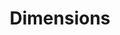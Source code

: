 ---
layout: default
bigquery: https://console.cloud.google.com/bigquery?p=covid-19-dimensions-ai&page=table&d=data&t=publications
contributors: Digital Science, https://www.digital-science.com/
cost: Free for personal, non-commercial use.
description: Dimensions contains more than 100 million publications, ranging from
  articles published in scholarly journals, books and book chapters, to preprints
  and conference proceedings. All publications are contextualized with linked data
  sets, funding, publications, patents, clinical trials, and policy documents. You
  can also view associated categories, funders, institutions, and researcher profiles.
documentation: https://docs.dimensions.ai/bigquery/index.html
last_edit: 04/08/2022, 22:59:57
location: https://www.dimensions.ai/products/free/
maintained_by: Digital Science, https://www.digital-science.com/
schema_fields:
- jurisdiction
- repository_name
- associated_publication_arxiv_id
- funding_details
- active_years
- volume
- expiration_year
- category_uoa
- associated_publication_pmid
- date
- type
- filing_year
- parent_id
- filing_status
- date_print
- created_date
- aliases
- filing_date
- wikipedia_url
- email_address
- proceedings_title
- assignee_countries
- abstract
- pmid
- eisbn
- date_online
- open_access_categories_v2
- issue
- category_hrcs_hc
- funding_nzd
- cpc
- funding_currency
- resulting_publication_doi
- categories
- publisher
- category_for
- publication_date
- research_org_state_names
- grant_number
- category_rcdc
- funding_amount
- cited_by_ids
- start_date
- open_access_categories
- registry
- legal_events
- acronyms
- granted_date
- acknowledgements
- current_assignee_countries
- original_assignee_countries
- year
- research_orgs
- labels
- reference_ids
- book_title
- associated_publication_doi
- research_org_cities
- family_count
- types
- start_year
- funder_org_countries
- category_bra
- date_inserted
- metrics
- priority_date
- editors
- inventor_names
- funding_jpy
- description
- repository_url
- original_assignee_orgs
- ipcr
- interventions
- name
- date_imported_gbq
- mesh_headings
- publication_year
- granted_year
- source_id
- research_org_countries
- id
- priority_year
- current_assignee_orgs
- external_ids
- arxiv_id
- established
- associated_grant_ids
- funder_org
- relationships
- funding_aud
- title
- language
- patent_ids
- category_hra
- conditions
- embargo_date
- acronym
- funding_cad
- clinical_trial_ids
- citations_count
- assignee_orgs
- funding_usd
- family_members_ids
- date_normal
- subtitles
- pmcid
- category_icrp_ct
- kind
- family_id
- category_hrcs_rac
- original_title
- research_org_state_codes
- citation_string
- mesh_terms
- researcher_ids
- funding_chf
- pages
- investigators
- address
- foa_number
- end_date
- current_assignee
- research_org_country_names
- journal
- status
- end_year
- expiration_date
- publication_ids
- category_sdg
- legal_status
- category_icrp_cso
- citations
- concepts
- associated_publication_id
- original_assignee
- original_abstract
- links
- funder_org_acronyms
- altmetrics
- book_series_title
- phase
- brief_title
- doi
- funder_orgs
- license
- gender
- funder_org_cities
- funder_org_state_codes
- journal_lists
- supporting_grant_ids
- linkout
- resulting_publication_ids
- isbn
- authors
- research_org_city_names
- organisation_details
- funding_eur
- funding_gbp
- funding_cny
- application_number
- date_modified
- funder_countries
- conference
- repository_id
shortname: dimensions
tags:
- scholarly literature
- patents
- funding
- clinical trials
- academic profiles
terms_of_use: 'Use of both the Dimensions COVID-19 dataset and full Dimensions dataset
  are subject to the Dimensions Terms of use: https://www.dimensions.ai/policies-terms-legal '
title: Dimensions
uuid: dcff88bd-fe6b-4fdb-8159-809bf9d7bc1c
---